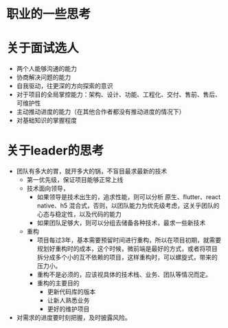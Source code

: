 # 职业的一些思考

# 关于面试选人
- 两个人能够沟通的能力
- 协商解决问题的能力
- 自我驱动，往更深的方向探索的意识
- 对于项目的全局掌控能力：架构、设计、功能、工程化、交付、售前、售后、可维护性
- 主动推动进度的能力（在其他合作者都没有推动进度的情况下）
- 对基础知识的掌握程度

# 关于leader的思考
- 团队有多大的胃，就开多大的锅，不盲目最求最新的技术
  - 第一优先级，保证项目能够正常上线
  - 技术面向领导，
    - 如果领导是技术出生的，追求性能，则可以分析 原生、flutter、react native、h5 混合式，否则，以团队能力为优先级考虑，这关乎团队的心态与稳定性，以及代码的能力
    - 如果团队足够大，则可以分组去储备各种技术，最求一些新技术
  - 重构
    - 项目每过3年，基本需要预留时间进行重构，所以在项目初期，就需要规划好重构时的成本，这个时候，微前端是最好的方式，或者将项目拆分成多个小的互不依赖的项目，这样重构时，可以螺旋式，带来的压力小。
    - 重构不是必须的，应该视具体的技术栈、业务、团队等情况而定。
    - 重构的主要目的
      - 更新代码库的版本
      - 让新人熟悉业务
      - 更好的维护项目
- 对需求的进度要时刻把握，及时披露风险。